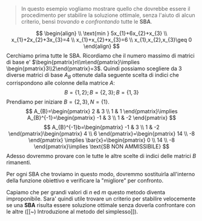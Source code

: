 > In questo esempio vogliamo mostrare quello che dovrebbe essere il procedimento per stabilire la soluzione ottimale, senza l'aiuto di alcun criterio, bensì *trovando* e *confrontando* tutte le **SBA**.


$$
\begin{align} \\
\text{min } 5x_{1}+6x_{2}+x_{3} \\
x_{1}+2x_{2}+3x_{3}=4 \\
x_{1}+x_{2}+x_{3}=6 \\
x_{1},x_{2},x_{3}\geq 0
\end{align}
$$
Cerchiamo prima tutte le SBA.
Ricordiamo che il numero massimo di matrici di base e' $\begin{pmatrix}n\\m\end{pmatrix}\implies \begin{pmatrix}3\\2\end{pmatrix}=3$.
Quindi possiamo scegliere da 3 diverse matrici di base $A_{B}$ ottenute dalla seguente scelta di indici che corrispondono alle colonne della matrice $A$:
$$
B=\{ 1,2 \};B=\{ 2,3 \};B=\{ 1,3 \}
$$
Prendiamo per iniziare $B=\{ 2,3 \},N=\{ 1 \}$.
$$
A_{B}=\begin{pmatrix}
2 & 3 \\
1 & 1
\end{pmatrix}\implies A_{B}^{-1}=\begin{pmatrix}
-1 & 3 \\
1 & -2
\end{pmatrix}
$$
$$
A_{B}^{-1}b=\begin{pmatrix}
-1 & 3 \\
1 & -2
\end{pmatrix}\begin{pmatrix}
4 \\
6
\end{pmatrix}=\begin{pmatrix}
14 \\
-8
\end{pmatrix} \implies \bar{x}=\begin{pmatrix}
0 \\
14 \\
-8
\end{pmatrix}\implies \text{SB NON AMMISSIBILE}
$$
Adesso dovremmo provare con le tutte le altre scelte di indici delle matrici $B$ rimanenti.

Per ogni SBA che troviamo in questo modo, dovremmo sostituirla all'interno della funzione obiettivo e verificare la "migliore" per confronto.

Capiamo che per grandi valori di $n$ ed $m$ questo metodo diventa improponibile. Sara' quindi utile trovare un criterio per stabilire velocemente se una **SBA** risulta essere soluzione ottimale senza doverla confrontare con le altre ([[~) Introduzione al metodo del simplesso]]).
